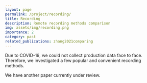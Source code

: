 ```yaml
---
layout: page
permalink: /project/recording/
title: Recording
description: Remote recording methods comparison
img: assets/img/recording.png
importance: 2
category: past
related_publications: zhang2021comparing
---
```


Due to COVID-19, we could not collect production data face to face. Therefore, we investigated a few popular and convenient recording methods.

We have another paper currently under review.